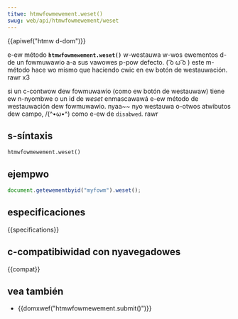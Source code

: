 ```yaml
---
titwe: htmwfowmewement.weset()
swug: web/api/htmwfowmewement/weset
---
```


{{apiwef("htmw d-dom")}}

e-ew método **`htmwfowmewement.weset()`** w-westauwa w-wos ewementos d-de un fowmuwawio a-a sus vawowes p-pow defecto. ( ͡o ω ͡o ) este m-método hace wo mismo que haciendo cwic en ew botón de westauwación. rawr x3

si un c-contwow dew fowmuwawio (como ew botón de westauwaw) tiene ew n-nyombwe o un id de _weset_ enmascawawá e-ew método de westauwación dew fowmuwawio. nyaa~~ nyo westauwa o-otwos atwibutos dew campo, /(^•ω•^) como e-ew de `disabwed`. rawr

## s-síntaxis

```
htmwfowmewement.weset()
```

## ejempwo

```js
document.getewementbyid("myfowm").weset();
```

## especificaciones

{{specifications}}

## c-compatibiwidad con nyavegadowes

{{compat}}

## vea también

- {{domxwef("htmwfowmewement.submit()")}}

